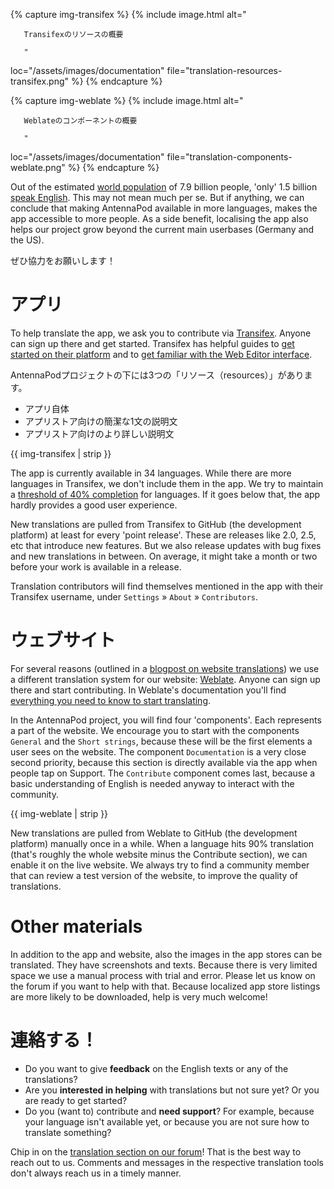 {% capture img-transifex %} {% include image.html alt="

       Transifexのリソースの概要

       "

loc="/assets/images/documentation" file="translation-resources-transifex.png" %} {% endcapture %}

{% capture img-weblate %} {% include image.html alt="

       Weblateのコンポーネントの概要

       "

loc="/assets/images/documentation" file="translation-components-weblate.png" %} {% endcapture %}

Out of the estimated [world population](https://en.wikipedia.org/wiki/World_population) of 7.9 billion people, 'only' 1.5 billion [speak English](https://www.ethnologue.com/insights/ethnologue200/). This may not mean much per se. But if anything, we can conclude that making AntennaPod available in more languages, makes the app accessible to more people. As a side benefit, localising the app also helps our project grow beyond the current main userbases (Germany and the US).

ぜひ協力をお願いします！

# アプリ

To help translate the app, we ask you to contribute via [Transifex](https://www.transifex.com/antennapod/antennapod/). Anyone can sign up there and get started. Transifex has helpful guides to [get started on their platform](https://docs.transifex.com/getting-started-1/translators) and to [get familiar with the Web Editor interface](https://docs.transifex.com/translation/translating-with-the-web-editor).

AntennaPodプロジェクトの下には3つの「リソース（resources）」があります。

- アプリ自体
- アプリストア向けの簡潔な1文の説明文
- アプリストア向けのより詳しい説明文

{{ img-transifex | strip }}

The app is currently available in 34 languages. While there are more languages in Transifex, we don't include them in the app. We try to maintain a [threshold of 40% completion](https://github.com/AntennaPod/AntennaPod/pull/4112) for languages. If it goes below that, the app hardly provides a good user experience.

New translations are pulled from Transifex to GitHub (the development platform) at least for every 'point release'. These are releases like 2.0, 2.5, etc that introduce new features. But we also release updates with bug fixes and new translations in between. On average, it might take a month or two before your work is available in a release.

Translation contributors will find themselves mentioned in the app with their Transifex username, under `Settings` » `About` » `Contributors`.

# ウェブサイト

For several reasons (outlined in a [blogpost on website translations](/blog/2022/01/website-translations)) we use a different translation system for our website: [Weblate](https://hosted.weblate.org/projects/antennapod/). Anyone can sign up there and start contributing. In Weblate's documentation you'll find [everything you need to know to start translating](https://docs.weblate.org/en/latest/user/translating.html).

In the AntennaPod project, you will find four 'components'. Each represents a part of the website. We encourage you to start with the components `General` and the `Short strings`, because these will be the first elements a user sees on the website. The component `Documentation` is a very close second priority, because this section is directly available via the app when people tap on Support. The `Contribute` component comes last, because a basic understanding of English is needed anyway to interact with the community.

{{ img-weblate | strip }}

New translations are pulled from Weblate to GitHub (the development platform) manually once in a while. When a language hits 90% translation (that's roughly the whole website minus the Contribute section), we can enable it on the live website. We always try to find a community member that can review a test version of the website, to improve the quality of translations.

# Other materials

In addition to the app and website, also the images in the app stores can be translated. They have screenshots and texts. Because there is very limited space we use a manual process with trial and error. Please let us know on the forum if you want to help with that. Because localized app store listings are more likely to be downloaded, help is very much welcome!

# 連絡する！

* Do you want to give **feedback** on the English texts or any of the translations?
* Are you **interested in helping** with translations but not sure yet? Or you are ready to get started?
* Do you (want to) contribute and **need support**? For example, because your language isn't available yet, or because you are not sure how to translate something?

Chip in on the [translation section on our forum](https://forum.antennapod.org/c/translations/11)! That is the best way to reach out to us. Comments and messages in the respective translation tools don't always reach us in a timely manner.
